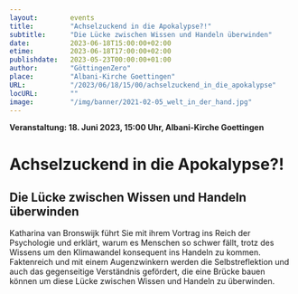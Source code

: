 ```yaml
---
layout:        events
title:         "Achselzuckend in die Apokalypse?!"
subtitle:      "Die Lücke zwischen Wissen und Handeln überwinden"
date:          2023-06-18T15:00:00+02:00
etime:         2023-06-18T17:00:00+02:00
publishdate:   2023-05-23T00:00:00+01:00
author:        "GöttingenZero"
place:         "Albani-Kirche Goettingen"
URL:           "/2023/06/18/15/00/achselzuckend_in_die_apokalypse"
locURL:        ""
image:         "/img/banner/2021-02-05_welt_in_der_hand.jpg"
---
```


**Veranstaltung: 18. Juni 2023, 15:00 Uhr, Albani-Kirche Goettingen**

Achselzuckend in die Apokalypse?!
===========

Die Lücke zwischen Wissen und Handeln überwinden
-----------
Katharina van Bronswijk führt Sie mit ihrem Vortrag ins Reich der Psychologie und erklärt, warum es Menschen so schwer fällt, trotz des Wissens um den Klimawandel konsequent ins Handeln zu kommen. Faktenreich und mit einem Augenzwinkern werden die Selbstreflektion und auch das gegenseitige Verständnis gefördert, die eine Brücke bauen können um diese Lücke zwischen Wissen und Handeln zu überwinden.

